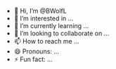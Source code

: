 - 👋 Hi, I’m @BWolfL
- 👀 I’m interested in ...
- 🌱 I’m currently learning ...
- 💞️ I’m looking to collaborate on ...
- 📫 How to reach me ...
- 😄 Pronouns: ...
- ⚡ Fun fact: ...

<!---
BWolfL/BWolfL is a ✨ special ✨ repository because its `README.md` (this file) appears on your GitHub profile.
You can click the Preview link to take a look at your changes.
--->
